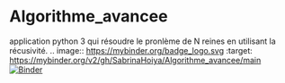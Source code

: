 # Algorithme_avancee
application python 3 qui résoudre le pronlème de N reines en utilisant la récusivité.
.. image:: https://mybinder.org/badge_logo.svg
 :target: https://mybinder.org/v2/gh/SabrinaHoiya/Algorithme_avancee/main
 [![Binder](https://mybinder.org/badge_logo.svg)](https://mybinder.org/v2/gh/SabrinaHoiya/Algorithme_avancee/main)
